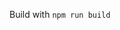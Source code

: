 <!--
images were converted like so: 
homebrew install imagemagick
cd public/assets
magick -background none ./cm-icon.svg -resize 128x128 -format png ./cm-icon-128.png
magick -background none ./cm-icon.svg -resize 48x48 -format png ./cm-icon-48.png
magick -background none ./cm-icon.svg -resize 32x32 -format png ./cm-icon-32.png
magick -background none ./cm-icon.svg -resize 16x16 -format png ./cm-icon-16.png

clean up befor publishing: 

ls -aR build | grep '\(~\|swp\)$' | xargs rm -f

-->



Build with `npm run build`


